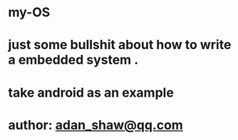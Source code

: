 # my-OS
# just some bullshit about how to write a embedded system .
# take android as an example
# author: adan_shaw@qq.com
